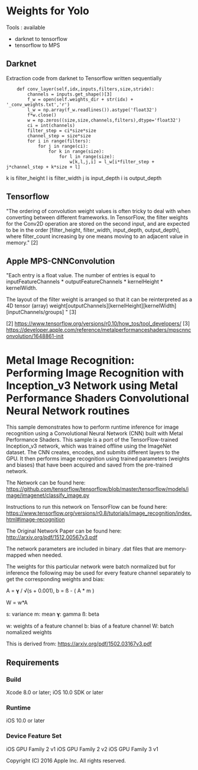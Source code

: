 
# Weights for Yolo

Tools :
available
* darknet to tensorflow
* tensorflow to MPS

## Darknet

Extraction code from darknet to Tensorflow written sequentially

```
	def conv_layer(self,idx,inputs,filters,size,stride):
		channels = inputs.get_shape()[3]
		f_w = open(self.weights_dir + str(idx) + '_conv_weights.txt','r')
		l_w = np.array(f_w.readlines()).astype('float32')
		f*w.close()
		w = np.zeros((size,size,channels,filters),dtype='float32')
		ci = int(channels)
		filter_step = ci*size*size
		channel_step = size*size
		for i in range(filters):
			for j in range(ci):
				for k in range(size):
					for l in range(size):
						w[k,l,j,i] = l_w[i*filter_step + j*channel_step + k*size + l]
```
k is filter_height
l is filter_width
j is input_depth
i is output_depth


## Tensorflow

"The ordering of convolution weight values is often tricky to deal
with when converting between different frameworks. In TensorFlow, the
filter weights for the Conv2D operation are stored on the second
input, and are expected to be in the order
[filter_height, filter_width, input_depth, output_depth], where
filter_count increasing by one means moving to an adjacent value in
memory." [2]


## Apple MPS-CNNConvolution

"Each entry is a float value. The number of entries is equal to inputFeatureChannels * outputFeatureChannels * kernelHeight * kernelWidth.

The layout of the filter weight is arranged so that it can be reinterpreted as a 4D tensor (array) weight[outputChannels][kernelHeight][kernelWidth][inputChannels/groups]
" [3]


[2] https://www.tensorflow.org/versions/r0.10/how_tos/tool_developers/
[3] https://developer.apple.com/reference/metalperformanceshaders/mpscnnconvolution/1648861-init



# Metal Image Recognition: Performing Image Recognition with Inception_v3 Network using Metal Performance Shaders Convolutional Neural Network routines

This sample demonstrates how to perform runtime inference for image recognition using a Convolutional Neural Network (CNN) built with Metal Performance Shaders. This sample is a port of the TensorFlow-trained Inception_v3 network, which was trained offline using the ImageNet dataset. The CNN creates, encodes, and submits different layers to the GPU. It then performs image recognition using trained parameters (weights and biases) that have been acquired and saved from the pre-trained network.

The Network can be found here:
https://github.com/tensorflow/tensorflow/blob/master/tensorflow/models/image/imagenet/classify_image.py

Instructions to run this network on TensorFlow can be found here:
https://www.tensorflow.org/versions/r0.8/tutorials/image_recognition/index.html#image-recognition

The Original Network Paper can be found here:
http://arxiv.org/pdf/1512.00567v3.pdf

The network parameters are included in binary .dat files that are memory-mapped when needed.

The weights for this particular network were batch normalized but for inference the following may be used for every feature channel separately to get the corresponding weights and bias:

A = 𝛄 / √(s + 0.001), b = ß - ( A * m )

W = w*A

s: variance
m: mean
𝛄: gamma
ß: beta

w: weights of a feature channel
b: bias of a feature channel
W: batch nomalized weights

This is derived from:
https://arxiv.org/pdf/1502.03167v3.pdf

## Requirements

### Build

Xcode 8.0 or later; iOS 10.0 SDK or later

### Runtime

iOS 10.0 or later

### Device Feature Set

iOS GPU Family 2 v1
iOS GPU Family 2 v2
iOS GPU Family 3 v1

Copyright (C) 2016 Apple Inc. All rights reserved.
